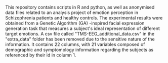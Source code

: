 This repository contains scripts in R and python, as well as anonymised data files related to an analysis project of emotion perception in Schizophrenia patients and healthy controls. The experimental results were obtained from a Genetic Algorithm (GA) -inspired facial expression generation task that measures a subject's ideal representation of different target emotions.
A csv file called "TMS-EEG_additional_data.csv" in the "extra_data" folder has been removed due to the sensitive nature of the information. It contains 22 columns, with 21 variables composed of demographic and symptomology information regarding the subjects as referenced by their id in column 1.
